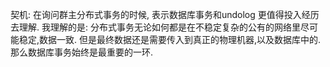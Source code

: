 契机:
    在询问群主分布式事务的时候, 表示数据库事务和undolog 更值得投入经历去理解.
我理解的是: 分布式事务无论如何都是在不稳定复杂的公有的网络里尽可能稳定,数据一致. 但是最终数据还是需要传入到真正的物理机器,以及数据库中的. 
那么数据库事务始终是最重要的一环.